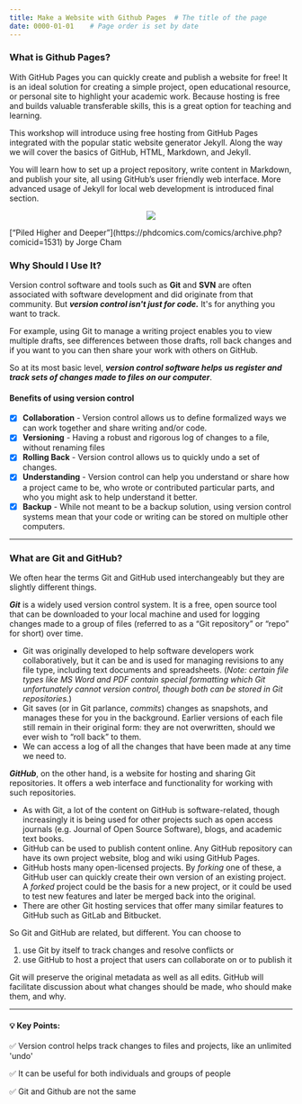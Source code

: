 ```yaml
---
title: Make a Website with Github Pages  # The title of the page
date: 0000-01-01    # Page order is set by date
---
```


### What is Github Pages?
With GitHub Pages you can quickly create and publish a website for free! 
It is an ideal solution for creating a simple project, open educational resource, or personal site to highlight your academic work. 
Because hosting is free and builds valuable transferable skills, this is a great option for teaching and learning.

This workshop will introduce using free hosting from GitHub Pages integrated with the popular static website generator Jekyll. 
Along the way we will cover the basics of GitHub, HTML, Markdown, and Jekyll. 

You will learn how to set up a project repository, write content in Markdown, and publish your site, all using GitHub’s user friendly web interface. More advanced usage of Jekyll for local web development is introduced final section.


<p align="center">
  <img src="./assets/images/phdcomics_final.png">
</p>
[“Piled Higher and Deeper”](https://phdcomics.com/comics/archive.php?comicid=1531) by Jorge Cham

### Why Should I Use It?
Version control software and tools such as __Git__ and __SVN__ are often associated with software development and did originate from that community. But __*version control isn't just for code.*__ It's for anything you want to track.

For example, using Git to manage a writing project enables you to view multiple drafts, see differences between those drafts, roll back changes
and if you want to you can then share your work with others on GitHub.

So at its most basic level, __*version control software helps us register and track sets of changes made to files on our computer*__.


#### Benefits of using version control
- [x] __Collaboration__ - Version control allows us to define formalized ways we can work together and share writing and/or code.
- [x] __Versioning__ - Having a robust and rigorous log of changes to a file, without renaming files
- [x] __Rolling Back__ - Version control allows us to quickly undo a set of changes.
- [x] __Understanding__ - Version control can help you understand or share how a project came to be, who wrote or contributed particular parts, and who you might ask to help understand it better.
- [x] __Backup__ - While not meant to be a backup solution, using version control systems mean that your code or writing can be stored on multiple other computers.

***

### What are Git and GitHub?
We often hear the terms Git and GitHub used interchangeably but they are slightly different things.

**_Git_** is a widely used version control system. It is a free, open source tool that can be downloaded to your local machine and used for logging changes made to a group of files (referred to as a “Git repository” or “repo” for short) over time.

* Git was originally developed to help software developers work collaboratively, but it can be and is used for managing revisions to any file type, including text documents and spreadsheets. (_Note: certain file types like MS Word and PDF contain special formatting which Git unfortunately cannot version control, though both can be stored in Git repositories._)
* Git saves (or in Git parlance, _commits_) changes as snapshots, and manages these for you in the background. Earlier versions of each file still remain in their original form: they are not overwritten, should we ever wish to “roll back” to them.
* We can access a log of all the changes that have been made at any time we need to.

**_GitHub_**, on the other hand, is a website for hosting and sharing Git repositories. It offers a web interface and functionality for working with such repositories.

* As with Git, a lot of the content on GitHub is software-related, though increasingly it is being used for other projects such as open access journals (e.g. Journal of Open Source Software), blogs, and academic text books.
* GitHub can be used to publish content online. Any GitHub repository can have its own project website, blog and wiki using GitHub Pages.
* GitHub hosts many open-licensed projects. By _forking_ one of these, a GitHub user can quickly create their own version of an existing project. A _forked_ project could be the basis for a new project, or it could be used to test new features and later be merged back into the original.
* There are other Git hosting services that offer many similar features to GitHub such as GitLab and Bitbucket.

So Git and GitHub are related, but different. You can choose to
1. use Git by itself to track changes and resolve conflicts or
2. use GitHub to host a project that users can collaborate on or to publish it

Git will preserve the original metadata as well as all edits. GitHub will facilitate discussion about what changes should be made, who should make them, and why.

***

#### 💡 Key Points:

✅ Version control helps track changes to files and projects, like an unlimited 'undo'

✅ It can be useful for both individuals and groups of people

✅ Git and Github are not the same
